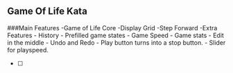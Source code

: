 ## Game Of Life Kata
###Main Features
-Game of Life Core
	-Display Grid
	-Step Forward
-Extra Features
	- History
	- Prefilled game states
	- Game Speed
	- Game stats
	- Edit in the middle 
	- Undo and Redo
    - Play button turns into a stop button. 
    - Slider for playspeed.

- [ ] 